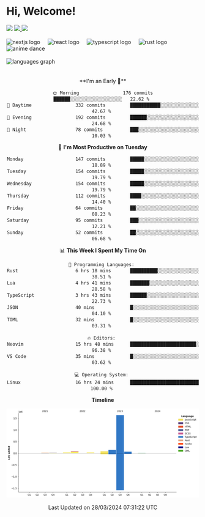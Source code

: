<div align="center">
  <h1 align="left">
    Hi, Welcome!
  </h1>
  <div align="left">
    <div>
      <img src="https://img.shields.io/github/followers/kraken-afk.svg?style=social&label=Follow&maxAge=2592000" />
      <a href="https://twitter.com/trshppl">
        <img src="https://img.shields.io/twitter/follow/trshppl" />
      </a>
      <a href="https://nv-me.vercel.app">
        <img src="https://img.shields.io/badge/visit-my_site-blue" />
      </a>
    </div>
    <br />
    <div>
      <img src="https://skillicons.dev/icons?i=nextjs" height="40" alt="nextjs logo" />
      <img width="12" />
      <img src="https://skillicons.dev/icons?i=react" height="40" alt="react logo" />
      <img width="12" />
      <img src="https://skillicons.dev/icons?i=ts" height="40" alt="typescript logo" />
      <img width="12" />
      <img src="https://skillicons.dev/icons?i=rust" height="40" alt="rust logo" />
      <img src="https://media.tenor.com/sbvSVkB_hq8AAAAi/anime-dens.gif" alt="anime dance" height="40" />
    </div>
    <br />
    <div>
      <img src="https://github-readme-stats.vercel.app/api/top-langs?username=kraken-afk&locale=en&hide_title=false&layout=compact&card_width=320&langs_count=6&theme=rose_pine&hide_border=true&order=2" height="150" alt="languages graph" />
    </div>
  </div>
  <br />
  <br/>
  <!--START_SECTION:waka-->
**I'm an Early 🐤** 

```text
🌞 Morning                176 commits         ██████░░░░░░░░░░░░░░░░░░░   22.62 % 
🌆 Daytime                332 commits         ███████████░░░░░░░░░░░░░░   42.67 % 
🌃 Evening                192 commits         ██████░░░░░░░░░░░░░░░░░░░   24.68 % 
🌙 Night                  78 commits          ███░░░░░░░░░░░░░░░░░░░░░░   10.03 % 
```
📅 **I'm Most Productive on Tuesday** 

```text
Monday                   147 commits         █████░░░░░░░░░░░░░░░░░░░░   18.89 % 
Tuesday                  154 commits         █████░░░░░░░░░░░░░░░░░░░░   19.79 % 
Wednesday                154 commits         █████░░░░░░░░░░░░░░░░░░░░   19.79 % 
Thursday                 112 commits         ████░░░░░░░░░░░░░░░░░░░░░   14.40 % 
Friday                   64 commits          ██░░░░░░░░░░░░░░░░░░░░░░░   08.23 % 
Saturday                 95 commits          ███░░░░░░░░░░░░░░░░░░░░░░   12.21 % 
Sunday                   52 commits          ██░░░░░░░░░░░░░░░░░░░░░░░   06.68 % 
```


📊 **This Week I Spent My Time On** 

```text
💬 Programming Languages: 
Rust                     6 hrs 18 mins       ██████████░░░░░░░░░░░░░░░   38.51 % 
Lua                      4 hrs 41 mins       ███████░░░░░░░░░░░░░░░░░░   28.58 % 
TypeScript               3 hrs 43 mins       ██████░░░░░░░░░░░░░░░░░░░   22.73 % 
JSON                     40 mins             █░░░░░░░░░░░░░░░░░░░░░░░░   04.10 % 
TOML                     32 mins             █░░░░░░░░░░░░░░░░░░░░░░░░   03.31 % 

🔥 Editors: 
Neovim                   15 hrs 48 mins      ████████████████████████░   96.38 % 
VS Code                  35 mins             █░░░░░░░░░░░░░░░░░░░░░░░░   03.62 % 

💻 Operating System: 
Linux                    16 hrs 24 mins      █████████████████████████   100.00 % 
```

**Timeline**

![Lines of Code chart](https://raw.githubusercontent.com/kraken-afk/kraken-afk/main/assets/bar_graph.png)


 Last Updated on 28/03/2024 07:31:22 UTC
<!--END_SECTION:waka-->
</div>
<br />